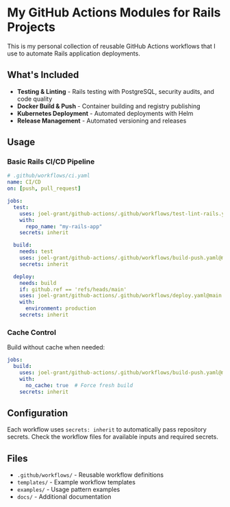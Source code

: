 # My GitHub Actions Modules for Rails Projects

This is my personal collection of reusable GitHub Actions workflows that I use to automate Rails application deployments.

## What's Included

- **Testing & Linting** - Rails testing with PostgreSQL, security audits, and code quality
- **Docker Build & Push** - Container building and registry publishing
- **Kubernetes Deployment** - Automated deployments with Helm
- **Release Management** - Automated versioning and releases

## Usage

### Basic Rails CI/CD Pipeline

```yaml
# .github/workflows/ci.yaml
name: CI/CD
on: [push, pull_request]

jobs:
  test:
    uses: joel-grant/github-actions/.github/workflows/test-lint-rails.yaml@main
    with:
      repo_name: "my-rails-app"
    secrets: inherit

  build:
    needs: test
    uses: joel-grant/github-actions/.github/workflows/build-push.yaml@main
    secrets: inherit

  deploy:
    needs: build
    if: github.ref == 'refs/heads/main'
    uses: joel-grant/github-actions/.github/workflows/deploy.yaml@main
    with:
      environment: production
    secrets: inherit
```

### Cache Control

Build without cache when needed:

```yaml
jobs:
  build:
    uses: joel-grant/github-actions/.github/workflows/build-push.yaml@main
    with:
      no_cache: true  # Force fresh build
    secrets: inherit
```


## Configuration

Each workflow uses `secrets: inherit` to automatically pass repository secrets. Check the workflow files for available inputs and required secrets.

## Files

- `.github/workflows/` - Reusable workflow definitions
- `templates/` - Example workflow templates
- `examples/` - Usage pattern examples
- `docs/` - Additional documentation
